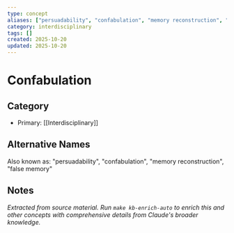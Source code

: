 ```yaml
---
type: concept
aliases: ["persuadability", "confabulation", "memory reconstruction", "false memory"]
category: interdisciplinary
tags: []
created: 2025-10-20
updated: 2025-10-20
---
```


# Confabulation

## Category

- Primary: [[Interdisciplinary]]

## Alternative Names

Also known as: "persuadability", "confabulation", "memory reconstruction", "false memory"

## Notes

*Extracted from source material. Run `make kb-enrich-auto` to enrich this and other concepts with comprehensive details from Claude's broader knowledge.*
